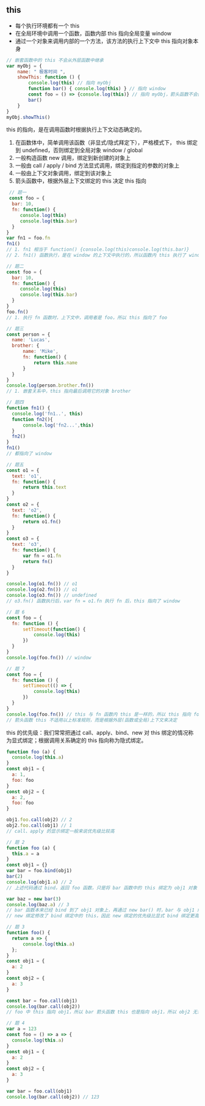 ## this
- 每个执行环境都有一个 this
- 在全局环境中调用一个函数，函数内部 this 指向全局变量 window
- 通过一个对象来调用内部的一个方法，该方法的执行上下文中 this 指向对象本身

```js
// 嵌套函数中的 this 不会从外层函数中继承
var myObj = {
    name: " 极客时间 ",
    showThis: function () {
        console.log(this) // 指向 myObj
        function bar() { console.log(this) } // 指向 window
        const foo = () => {console.log(this)} // 指向 myObj，箭头函数不会创建执行上下文，所以箭头内部 this 指向它的外层函数
        bar()
    }
}
myObj.showThis()
```

this 的指向，是在调用函数时根据执行上下文动态确定的。
1. 在函数体中，简单调用该函数（非显式/隐式拜定下），严格模式下， this 绑定到 undefined，否则绑定到全局对象 window / global
2. 一般构造函数 new 调用，绑定到新创建的对象上
3. 一般由 call / apply / bind 方法显式调用，绑定到指定的参数的对象上
4. 一般由上下文对象调用，绑定到该对象上
5. 箭头函数中，根据外层上下文绑定的 this 决定 this 指向

```js
 // 题一
 const foo = {
  bar: 10,
  fn: function() {
     console.log(this)
     console.log(this.bar)
  }
}
var fn1 = foo.fn 
fn1()
// 1. fn1 相当于 function() {console.log(this)console.log(this.bar)}
// 2. fn1() 函数执行，是在 window 的上下文中执行的，所以函数内 this 执行了 window
```

```js
// 题二
const foo = {
  bar: 10,
  fn: function() {
     console.log(this)
     console.log(this.bar)
  }
}
foo.fn()
// 1. 执行 fn 函数时，上下文中，调用者是 foo，所以 this 指向了 foo
```

```js
// 题三
const person = {
  name: 'Lucas',
  brother: {
      name: 'Mike',
      fn: function() {
          return this.name
      }
  }
}
console.log(person.brother.fn())
// 1. 嵌套关系中，this 指向最后调用它的对象 brother
```

```js
// 题四
function fn1() {
  console.log('fn1..', this)
  function fn2(){
      console.log('fn2...',this)
  }
  fn2()
}
fn1()
// 都指向了 window
```

```js
// 题五
const o1 = {
  text: 'o1',
  fn: function() {
      return this.text
  }
}
const o2 = {
  text: 'o2',
  fn: function() {
      return o1.fn()
  }
}
const o3 = {
  text: 'o3',
  fn: function() {
      var fn = o1.fn
      return fn()
  }
}

console.log(o1.fn()) // o1
console.log(o2.fn()) // o1
console.log(o3.fn()) // undefined
// o3.fn() 函数执行后，var fn = o1.fn 执行 fn 后，this 指向了 window
```

```js
// 题 6
const foo = {  
  fn: function () {  
      setTimeout(function() {  
          console.log(this)
      })
  }  
}  
console.log(foo.fn()) // window
```

```js
// 题 7
const foo = {  
  fn: function () {  
      setTimeout(() => {  
          console.log(this)
      })
  }  
}  
console.log(foo.fn()) // this 与 fn 函数内 this 是一样的，所以 this 指向 foo
// 箭头函数 this 不适用以上标准规则，而是根据外层(函数或全局)上下文来决定
```


this 的优先级：我们常常把通过 call、apply、bind、new 对 this 绑定的情况称为显式绑定；根据调用关系确定的 this 指向称为隐式绑定。

```js
function foo (a) {
  console.log(this.a)
}
const obj1 = {
  a: 1,
  foo: foo
}
const obj2 = {
  a: 2,
  foo: foo
}

obj1.foo.call(obj2) // 2
obj2.foo.call(obj1) // 1
// call、apply 的显示绑定一般来说优先级比较高
```
```js
// 题 2
function foo (a) {
  this.a = a
}
const obj1 = {}
var bar = foo.bind(obj1)
bar(2)
console.log(obj1.a) // 2
// 上述代码通过 bind，返回 foo 函数，只是将 bar 函数中的 this 绑定为 obj1 对象

var baz = new bar(3)
console.log(baz.a) // 3
// bar 函数本来已经 bind 到了 obj1 对象上，再通过 new bar() 时，bar 与 obj1 解绑，将 this 绑定到了实例 baz
// new 绑定修改了 bind 绑定中的 this，因此 new 绑定的优先级比显式 bind 绑定更高。
```

```js
// 题 3
function foo() {
  return a => {
      console.log(this.a)
  };
}
const obj1 = {
  a: 2
}
const obj2 = {
  a: 3
}

const bar = foo.call(obj1)
console.log(bar.call(obj2))
// foo 中 this 指向 obj1，所以 bar 箭头函数 this 也是指向 obj1，所以 obj2 无法被在绑定到 obj2
```

```js
// 题 4
var a = 123
const foo = () => a => {
  console.log(this.a)
}
const obj1 = {
  a: 2
}
const obj2 = {
  a: 3
}

var bar = foo.call(obj1)
console.log(bar.call(obj2)) // 123
```